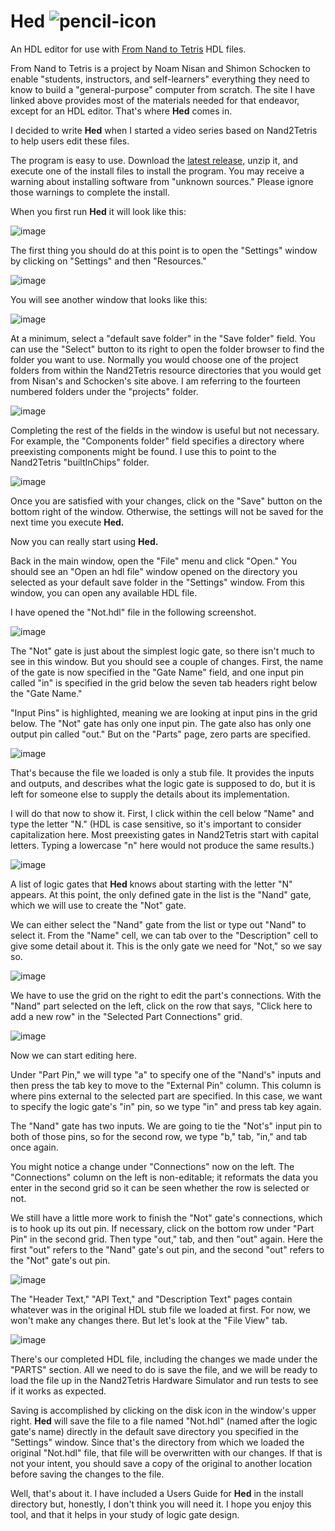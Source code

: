 # Hed ![pencil-icon](https://github.com/jgyo/hed/assets/2886615/d23d8ffc-1b28-4dad-b37f-9ec6d33096b8)
An HDL editor for use with [From Nand to Tetris](https://www.nand2tetris.org/)
HDL files.

From Nand to Tetris is a project by Noam Nisan and
Shimon Schocken to enable "students, instructors, and self-learners"
everything they need to know to build a "general-purpose"
computer from scratch. The site I have linked above provides
most of the materials needed for that endeavor, except
for an HDL editor. That's where **Hed** comes in.

I decided to write **Hed** when I started a video
series based on Nand2Tetris to help users edit these files.

The program is easy to use. Download the
[latest release,](https://github.com/jgyo/hed/releases) unzip it, and execute one of the install
files to install the program. You may receive a warning about
installing software from "unknown sources." Please ignore those
warnings to complete the install.

When you first run **Hed** it will look like this:

![image](https://github.com/jgyo/hed/assets/2886615/126182be-0233-4618-84bf-d228b55d0d04)

The first thing you should do at this point is to open the "Settings" window by clicking
on "Settings" and then "Resources."

![image](https://github.com/jgyo/hed/assets/2886615/06af48bd-3ab4-4cf2-a694-9ff30aa70a60)

You will see another window that looks like this:

![image](https://github.com/jgyo/hed/assets/2886615/da51e25a-da04-4bea-827a-310531fd1fc2)

At a minimum, select a "default save folder" in the "Save folder" field. You can use the "Select"
button to its right to open the folder browser to find the folder you want to use. Normally
you would choose one of the project folders from within the Nand2Tetris resource directories
that you would get from Nisan's and Schocken's site above. I am referring to the fourteen
numbered folders under the "projects" folder.

![image](https://github.com/jgyo/hed/assets/2886615/6c5e60f3-a26d-4fb0-958d-727f1265b3c8)

Completing the rest of the fields in the window is useful but not necessary.
For example, the "Components folder" field specifies a directory where preexisting
components might be found. I use this to point to the Nand2Tetris "builtInChips" folder.

![image](https://github.com/jgyo/hed/assets/2886615/2fdf3053-c188-4fb0-b2cf-1c2f1558014a)

Once you are satisfied with your changes, click on the "Save" button on the bottom
right of the window. Otherwise, the settings will not be saved for the next time you
execute **Hed.**

Now you can really start using **Hed.**

Back in the main window, open the "File" menu and click "Open." You should see an
"Open an hdl file" window opened on the directory you selected as your default
save folder in the "Settings" window. From this window, you can open any available HDL
file.

I have opened the "Not.hdl" file in the following screenshot.

![image](https://github.com/jgyo/hed/assets/2886615/e35163b9-e191-4165-96b4-13f62ffb02f7)

The "Not" gate is just about the simplest logic gate, so there isn't much to
see in this window. But you should see a couple of changes. First, the name of the gate
is now specified in the "Gate Name" field, and one input pin called "in" is specified
in the grid below the seven tab headers right below the "Gate Name."

"Input Pins" is highlighted, meaning we are looking at input pins in the grid below.
The "Not" gate has only one input pin. The gate also has only one output pin called
"out." But on the "Parts" page, zero parts are specified.

![image](https://github.com/jgyo/hed/assets/2886615/a4fa352a-1863-4780-ac46-a456525d395d)

That's because the file we loaded is only a stub file. It provides the inputs and
outputs, and describes what the logic gate is supposed to do, but it is left for someone
else to supply the details about its implementation.

I will do that now to show it. First, I click within the cell below "Name" and type
the letter "N." (HDL is case sensitive, so it's important to consider capitalization
here. Most preexisting gates in Nand2Tetris start with capital letters. Typing a
lowercase "n" here would not produce the same results.)

![image](https://github.com/jgyo/hed/assets/2886615/99307b6c-68fa-4cc6-b85e-4baef1ac83dc)

A list of logic gates that **Hed** knows about starting with the letter "N" appears.
At this point, the only defined gate in the list is the "Nand" gate, which we
will use to create the "Not" gate.

We can either select the "Nand" gate from the list or type out "Nand" to select
it. From the "Name" cell, we can tab over to the "Description" cell to give some detail about
it. This is the only gate we need for "Not," so we say so.

![image](https://github.com/jgyo/hed/assets/2886615/f1731077-ae38-4800-8c01-16da58141611)

We have to use the grid on the right to edit the part's connections. With the "Nand" part
selected on the left, click on the row that says, "Click here to add a new row" in the
"Selected Part Connections" grid.

![image](https://github.com/jgyo/hed/assets/2886615/a3509a55-bcbb-4a3b-9d62-62c8ce788798)

Now we can start editing here.

Under "Part Pin," we will type "a" to specify one of the "Nand's" inputs and then press
the tab key to move to the "External Pin" column. This column is where pins external to the
selected part are specified. In this case, we want to specify the logic gate's "in" pin,
so we type "in" and press tab key again.

The "Nand" gate has two inputs. We are going to tie the "Not's" input pin to both of those pins,
so for the second row, we type "b," tab, "in," and tab once again.

You might notice a change under "Connections" now on the left. The "Connections" column
on the left is non-editable; it reformats the data you enter in the second grid so it can
be seen whether the row is selected or not.

We still have a little more work to finish the "Not" gate's connections, which
is to hook up its out pin. If necessary, click on the bottom row under "Part Pin"
in the second grid. Then type "out," tab, and then "out" again. Here the
first "out" refers to the "Nand" gate's out pin, and the second "out" refers to
the "Not" gate's out pin.

![image](https://github.com/jgyo/hed/assets/2886615/30195557-5ac9-4492-8cbe-f85e2208cc48)

The "Header Text," "API Text," and "Description Text" pages contain whatever was in
the original HDL stub file we loaded at first. For now, we won't make any changes
there. But let's look at the "File View" tab.

![image](https://github.com/jgyo/hed/assets/2886615/c1bad184-d379-41ef-a161-89473f0c849c)

There's our completed HDL file, including the changes we made under the "PARTS"
section. All we need to do is save the file, and we will be ready to load
the file up in the Nand2Tetris Hardware Simulator and run tests to see if it works
as expected.

Saving is accomplished by clicking on the disk icon in the window's upper right.
**Hed** will save the file to a file named "Not.hdl" (named after the logic gate's
name) directly in the default save directory you specified in the "Settings" window.
Since that's the directory from which we loaded the original "Not.hdl" file, that file will
be overwritten with our changes. If that is not your intent, you should save a copy
of the original to another location before saving the changes to the file.

Well, that's about it. I have included a Users Guide for **Hed** in the install directory
but, honestly, I don't think you will need it. I hope you enjoy this tool, and
that it helps in your study of logic gate design.
